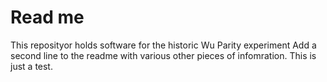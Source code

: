 # Read me
This reposityor holds software for the historic Wu Parity experiment
Add a second line to the readme with various other pieces of infomration.
This is just a test.
